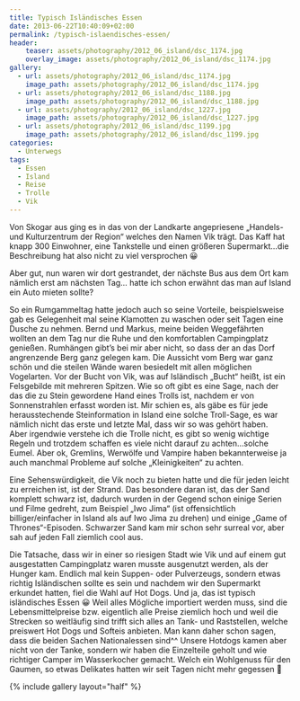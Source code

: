 ```yaml
---
title: Typisch Isländisches Essen
date: 2013-06-22T10:40:09+02:00
permalink: /typisch-islaendisches-essen/
header:
    teaser: assets/photography/2012_06_island/dsc_1174.jpg
    overlay_image: assets/photography/2012_06_island/dsc_1174.jpg
gallery:
  - url: assets/photography/2012_06_island/dsc_1174.jpg
    image_path: assets/photography/2012_06_island/dsc_1174.jpg
  - url: assets/photography/2012_06_island/dsc_1188.jpg
    image_path: assets/photography/2012_06_island/dsc_1188.jpg
  - url: assets/photography/2012_06_island/dsc_1227.jpg
    image_path: assets/photography/2012_06_island/dsc_1227.jpg
  - url: assets/photography/2012_06_island/dsc_1199.jpg
    image_path: assets/photography/2012_06_island/dsc_1199.jpg
categories:
  - Unterwegs
tags:
  - Essen
  - Island
  - Reise
  - Trolle
  - Vik
---
```

Von Skogar aus ging es in das von der Landkarte angepriesene „Handels- und Kulturzentrum der Region“ welches den Namen Vik trägt. 
Das Kaff hat knapp 300 Einwohner, eine Tankstelle und einen größeren Supermarkt…die Beschreibung hat also nicht zu viel versprochen 😀

Aber gut, nun waren wir dort gestrandet, der nächste Bus aus dem Ort kam nämlich erst am nächsten Tag…
hatte ich schon erwähnt das man auf Island ein Auto mieten sollte?

So ein Rumgammeltag hatte jedoch auch so seine Vorteile, beispielsweise gab es Gelegenheit mal seine Klamotten zu waschen 
oder seit Tagen eine Dusche zu nehmen. Bernd und Markus, meine beiden Weggefährten wollten an dem Tag nur die Ruhe und den komfortablen Campingplatz genießen. 
Rumhängen gibt’s bei mir aber nicht, so dass der an das Dorf angrenzende Berg ganz gelegen kam. 
Die Aussicht vom Berg war ganz schön und die steilen Wände waren besiedelt mit allen möglichen Vogelarten. 
Vor der Bucht von Vik, was auf Isländisch „Bucht“ heißt, ist ein Felsgebilde mit mehreren Spitzen. 
Wie so oft gibt es eine Sage, nach der das die zu Stein gewordene Hand eines Trolls ist, nachdem er von Sonnenstrahlen erfasst worden ist. 
Mir schien es, als gäbe es für jede herausstechende Steinformation in Island eine solche Troll-Sage, es war nämlich nicht das erste und letzte Mal, 
dass wir so was gehört haben.  
Aber irgendwie verstehe ich die Trolle nicht, es gibt so wenig wichtige Regeln und trotzdem schaffen es viele nicht darauf zu achten…solche Eumel. 
Aber ok, Gremlins, Werwölfe und Vampire haben bekannterweise ja auch manchmal Probleme auf solche „Kleinigkeiten“ zu achten.

Eine Sehenswürdigkeit, die Vik noch zu bieten hatte und die für jeden leicht zu erreichen ist, ist der Strand. 
Das besondere daran ist, das der Sand komplett schwarz ist, dadurch wurden in der Gegend schon einige Serien und Filme gedreht, 
zum Beispiel „Iwo Jima“ (ist offensichtlich billiger/einfacher in Island als auf Iwo Jima zu drehen) und einige „Game of Thrones“-Episoden. 
Schwarzer Sand kam mir schon sehr surreal vor, aber sah auf jeden Fall ziemlich cool aus.

Die Tatsache, dass wir in einer so riesigen Stadt wie Vik und auf einem gut ausgestatten Campingplatz waren musste ausgenutzt werden, als der Hunger kam. 
Endlich mal kein Suppen- oder Pulverzeugs, sondern etwas richtig Isländischen sollte es sein und nachdem wir den Supermarkt erkundet hatten, 
fiel die Wahl auf Hot Dogs. Und ja, das ist typisch isländisches Essen 😀 Weil alles Mögliche importiert werden muss, 
sind die Lebensmittelpreise bzw. eigentlich alle Preise ziemlich hoch und weil die Strecken so weitläufig sind trifft sich alles an Tank- und Raststellen, 
welche preiswert Hot Dogs und Softeis anbieten. Man kann daher schon sagen, dass die beiden Sachen Nationalessen sind^^ 
Unsere Hotdogs kamen aber nicht von der Tanke, sondern wir haben die Einzelteile geholt und wie richtiger Camper im Wasserkocher gemacht. 
Welch ein Wohlgenuss für den Gaumen, so etwas Delikates hatten wir seit Tagen nicht mehr gegessen 🙂

{% include gallery layout="half" %}